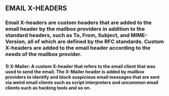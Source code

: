 ## EMAIL X-HEADERS

### Email X-headers are custom headers that are added to the email header by the mailbox providers in addition to the standard headers, such as To, From, Subject, and MIME-Version, all of which are defined by the RFC standards. Custom X-headers are added to the email header according to the needs of the mailbox provider.

#### 1) X-Mailer: A custom X-header that refers to the email client that was used to send the email. The X-Mailer header is added by mailbox providers to identify and block suspicious email messages that are sent via weird email clients such as script interpreters and uncommon email clients such as hacking tools and so on.
